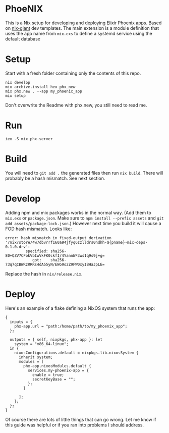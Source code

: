 # PhoeNIX

This is a Nix setup for developing and deploying Elixir Phoenix apps. Based on [nix-giant](https://github.com/nix-giant/nix-dev-templates/tree/main/elixir/phoenix/nix) dev templates.
The main extension is a module definition that uses the app name from `mix.exs` to define a systemd service using the default database

# Setup
Start with a fresh folder containing only the contents of this repo.

```
nix develop
mix archive.install hex phx_new
mix phx.new . --app my_phoenix_app
mix setup
```
Don't overwrite the Readme with phx.new, you still need to read me.

# Run
`iex -S mix phx.server`

# Build
You will need to `git add .` the generated files then run
`nix build`. There will probably be a hash mismatch. See next section.

# Develop

Adding npm and mix packages works in the normal way. (Add them to `mix.exs` or `package.json`. Make sure to `npm install --prefix assets` and  `git add assets/package-lock.json`.) However next time you build it will cause a FOD hash mismatch.
Looks like:
```
error: hash mismatch in fixed-output derivation '/nix/store/4w7dbvrrf160a94jfyq6zzlldrs0ndhh-${pname}-mix-deps-0.1.0.drv':
         specified: sha256-80+QZV7CFokVbIwVkFK0ckfI/4YannWF3ws1q9s9j+g=
            got:    sha256-73q7qCBWRzRRRs4dA55yN/EWo9o2Z9FW0xyIBHaJpLE=
```
Replace the hash in `nix/release.nix`.

# Deploy
Here's an example of a flake defining a NixOS system that runs the app:
```
{
  inputs = {
    phx-app.url = "path:/home/path/to/my_phoenix_app";
  };

  outputs = { self, nixpkgs, phx-app }: let
    system = "x86_64-linux";
  in {
    nixosConfigurations.default = nixpkgs.lib.nixosSystem {
      inherit system;
      modules = [
        phx-app.nixosModules.default {
          services.my-phoenix-app = {
            enable = true;
            secretKeyBase = "";
          };
        }

      ];
    };
  };
}
```

Of course there are lots of little things that can go wrong. Let me know if this guide was helpful or if you ran into problems I should address.
